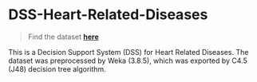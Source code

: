 # DSS-Heart-Related-Diseases

> Find the dataset **[here](https://archive.ics.uci.edu/ml/datasets/Statlog+%28Heart%29)**

This is a Decision Support System (DSS) for Heart Related Diseases. The dataset was preprocessed by Weka (3.8.5), which was exported by C4.5 (J48) decision tree algorithm.
